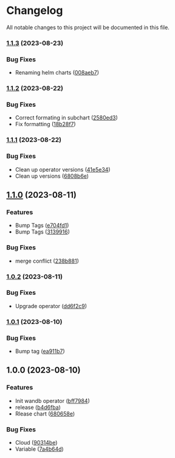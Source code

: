 # Changelog

All notable changes to this project will be documented in this file.

### [1.1.3](https://github.com/wandb/terraform-helm-wandb/compare/v1.1.2...v1.1.3) (2023-08-23)


### Bug Fixes

* Renaming helm charts ([008aeb7](https://github.com/wandb/terraform-helm-wandb/commit/008aeb7f0c8a08095aa7856379894610ab6ed9b9))

### [1.1.2](https://github.com/wandb/terraform-helm-wandb/compare/v1.1.1...v1.1.2) (2023-08-22)


### Bug Fixes

* Correct formating in subchart ([2580ed3](https://github.com/wandb/terraform-helm-wandb/commit/2580ed3367f6be57a5f6bf419fee0ec977b42bd5))
* Fix formatting ([18b28f7](https://github.com/wandb/terraform-helm-wandb/commit/18b28f78c0dadb260a1579aee71059da632f05e9))

### [1.1.1](https://github.com/wandb/terraform-helm-wandb/compare/v1.1.0...v1.1.1) (2023-08-22)


### Bug Fixes

* Clean up operator versions ([41e5e34](https://github.com/wandb/terraform-helm-wandb/commit/41e5e341e9fe8d418ae97cb76bfe415a0bcbe58c))
* Clean up versions ([6808b6e](https://github.com/wandb/terraform-helm-wandb/commit/6808b6e6c8cbadcb72e58ce4b5eee167a6d511d9))

## [1.1.0](https://github.com/wandb/terraform-helm-wandb/compare/v1.0.2...v1.1.0) (2023-08-11)


### Features

* Bump Tags ([e704fd1](https://github.com/wandb/terraform-helm-wandb/commit/e704fd1c58574a8fe8410938dd4c6b7f2947b137))
* Bump Tags ([3139916](https://github.com/wandb/terraform-helm-wandb/commit/3139916c804a5b6b5bd7836135eeb784f2f68df7))


### Bug Fixes

* merge conflict ([238b881](https://github.com/wandb/terraform-helm-wandb/commit/238b88134339992c4134f95bd9348e7cb2062a22))

### [1.0.2](https://github.com/wandb/terraform-helm-wandb/compare/v1.0.1...v1.0.2) (2023-08-11)


### Bug Fixes

* Upgrade operator ([dd6f2c9](https://github.com/wandb/terraform-helm-wandb/commit/dd6f2c975cdfc09ba26fe60abdfc35871bdbdbe9))

### [1.0.1](https://github.com/wandb/terraform-helm-wandb/compare/v1.0.0...v1.0.1) (2023-08-10)


### Bug Fixes

* Bump tag ([ea911b7](https://github.com/wandb/terraform-helm-wandb/commit/ea911b7bc703caae307babd454cda18ac267d33e))

## 1.0.0 (2023-08-10)


### Features

* Init wandb operator ([bff7984](https://github.com/wandb/terraform-helm-wandb/commit/bff79848f1cf45985ac3b90e25bcbc4da2b8752e))
* release ([b4d6fba](https://github.com/wandb/terraform-helm-wandb/commit/b4d6fbadb62d9546d5c9eac51580ecfe7884f708))
* Rlease chart ([680658e](https://github.com/wandb/terraform-helm-wandb/commit/680658e88209b64f4111076cbdfb28951fb2a556))


### Bug Fixes

* Cloud ([90314be](https://github.com/wandb/terraform-helm-wandb/commit/90314be295c2077541fa36fc71a59cae5c75c75b))
* Variable ([7a4b64d](https://github.com/wandb/terraform-helm-wandb/commit/7a4b64d553368e4c664b37eeac2f05f5e01994b6))
